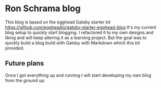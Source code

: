 # Ron Schrama blog

This blog is based on the egghead Gatsby starter kit https://github.com/eggheadio/gatsby-starter-egghead-blog It's my current blog setup to quickly start blogging. I refactored it to my own designs and liking and will keep altering it as a learning project. But the goal was to quickly build a blog build with Gatsby with Markdown which this kit provided.

## Future plans
Once I got everything up and running I will start developing my own blog from the ground up. 
